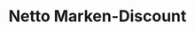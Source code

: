 ---
title: "Netto Marken-Discount"
url: /braunschweig/netto-marken-discount-salzdahlumer-strasse/
shop: Supermarkt
---